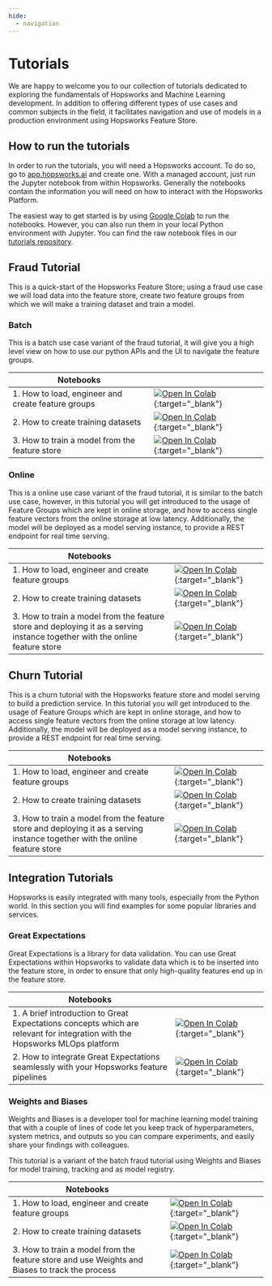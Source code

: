 ```yaml
---
hide:
  - navigation
---
```


# Tutorials

We are happy to welcome you to our collection of tutorials dedicated to exploring the fundamentals of Hopsworks and Machine Learning development. In addition to offering different types of use cases and common subjects in the field, it facilitates navigation and use of models in a production environment using Hopsworks Feature Store.

## How to run the tutorials

In order to run the tutorials, you will need a Hopsworks account. To do so, go to [app.hopsworks.ai](https://app.hopsworks.ai) and create one. With a managed account, just run the Jupyter notebook from within Hopsworks.
Generally the notebooks contain the information you will need on how to interact with the Hopsworks Platform.

The easiest way to get started is by using [Google Colab](https://colab.research.google.com/) to run the notebooks. However, you can also run them in your local Python environment with Jupyter.
You can find the raw notebook files in our [tutorials repository](https://github.com/logicalclocks/hopsworks-tutorials).

## Fraud Tutorial

This is a quick-start of the Hopsworks Feature Store; using a fraud use case we will load data into the feature store, create two feature groups from which we will make a training dataset and train a model.

### Batch
This is a batch use case variant of the fraud tutorial, it will give you a high level view on how to use our python APIs and the UI to navigate the feature groups.

| Notebooks   |                                      |
| ----------- | ------------------------------------ |
| 1. How to load, engineer and create feature groups | [![Open In Colab](https://colab.research.google.com/assets/colab-badge.svg)](https://colab.research.google.com/github/logicalclocks/hopsworks-tutorials/blob/master/batch-ai-systems/fraud_batch/1_fraud_batch_feature_pipeline.ipynb){:target="_blank"}        |
| 2. How to create training datasets                 | [![Open In Colab](https://colab.research.google.com/assets/colab-badge.svg)](https://colab.research.google.com/github/logicalclocks/hopsworks-tutorials/blob/master/batch-ai-systems/fraud_batch/2_fraud_batch_training_pipeline.ipynb){:target="_blank"} |
| 3. How to train a model from the feature store     | [![Open In Colab](https://colab.research.google.com/assets/colab-badge.svg)](https://colab.research.google.com/github/logicalclocks/hopsworks-tutorials/blob/master/batch-ai-systems/fraud_batch/3_fraud_batch_inference.ipynb){:target="_blank"}        |

### Online
This is a online use case variant of the fraud tutorial, it is similar to the batch use case, however, in this tutorial you will get introduced to the usage of Feature Groups which are kept in online storage, and how to access single feature vectors from the online storage
at low latency. Additionally, the model will be deployed as a model serving instance, to provide a REST endpoint for real time serving.

| Notebooks   |                                      |
| ----------- | ------------------------------------ |
| 1. How to load, engineer and create feature groups | [![Open In Colab](https://colab.research.google.com/assets/colab-badge.svg)](https://colab.research.google.com/github/logicalclocks/hopsworks-tutorials/blob/master/real-time-ai-systems/fraud_online/1_fraud_online_feature_pipeline.ipynb){:target="_blank"}        |
| 2. How to create training datasets                 | [![Open In Colab](https://colab.research.google.com/assets/colab-badge.svg)](https://colab.research.google.com/github/logicalclocks/hopsworks-tutorials/blob/master/real-time-ai-systems/fraud_online/2_fraud_online_training_pipeline.ipynb){:target="_blank"} |
| 3. How to train a model from the feature store and deploying it as a serving instance together with the online feature store | [![Open In Colab](https://colab.research.google.com/assets/colab-badge.svg)](https://colab.research.google.com/github/logicalclocks/hopsworks-tutorials/blob/master/real-time-ai-systems/fraud_online/3_fraud_online_inference_pipeline.ipynb){:target="_blank"}        |

## Churn Tutorial

This is a churn tutorial with the Hopsworks feature store and model serving to build a prediction service. In this tutorial you will get introduced to the usage of Feature Groups which are kept in online storage, and how to access single feature vectors from the online storage
at low latency. Additionally, the model will be deployed as a model serving instance, to provide a REST endpoint for real time serving.

| Notebooks   |                                      |
| ----------- | ------------------------------------ |
| 1. How to load, engineer and create feature groups | [![Open In Colab](https://colab.research.google.com/assets/colab-badge.svg)](https://colab.research.google.com/github/logicalclocks/hopsworks-tutorials/blob/master/batch-ai-systems/churn/1_churn_feature_pipeline.ipynb){:target="_blank"}        |
| 2. How to create training datasets                 | [![Open In Colab](https://colab.research.google.com/assets/colab-badge.svg)](https://colab.research.google.com/github/logicalclocks/hopsworks-tutorials/blob/master/batch-ai-systems/churn/2_churn_training_pipeline.ipynb){:target="_blank"} |
| 3. How to train a model from the feature store and deploying it as a serving instance together with the online feature store | [![Open In Colab](https://colab.research.google.com/assets/colab-badge.svg)](https://colab.research.google.com/github/logicalclocks/hopsworks-tutorials/blob/master/batch-ai-systems/churn/3_churn_batch_inference.ipynb){:target="_blank"}        |

## Integration Tutorials

Hopsworks is easily integrated with many tools, especially from the Python world. In this section you will find examples for some popular libraries and services.

### Great Expectations

Great Expectations is a library for data validation. You can use Great Expectations within Hopsworks to validate data which is to be inserted into the feature store, in order to ensure that only high-quality features end up in the feature store.

| Notebooks   |                                      |
| ----------- | ------------------------------------ |
| 1. A brief introduction to Great Expectations concepts which are relevant for integration with the Hopsworks MLOps platform | [![Open In Colab](https://colab.research.google.com/assets/colab-badge.svg)](https://colab.research.google.com/github/logicalclocks/hopsworks-tutorials/blob/master/integrations/great_expectations/Great_Expectations_Hopsworks_Concepts.ipynb){:target="_blank"} |
| 2. How to integrate Great Expectations seamlessly with your Hopsworks feature pipelines | [![Open In Colab](https://colab.research.google.com/assets/colab-badge.svg)](https://colab.research.google.com/github/logicalclocks/hopsworks-tutorials/blob/master/integrations/great_expectations/fraud_batch_data_validation.ipynb){:target="_blank"} |

### Weights and Biases

Weights and Biases is a developer tool for machine learning model training that with a couple of lines of code let you keep track of hyperparameters, system metrics, and outputs so you can compare experiments, and easily share your findings with colleagues.

This tutorial is a variant of the batch fraud tutorial using Weights and Biases for model training, tracking and as model registry.

| Notebooks   |                                      |
| ----------- | ------------------------------------ |
| 1. How to load, engineer and create feature groups | [![Open In Colab](https://colab.research.google.com/assets/colab-badge.svg)](https://colab.research.google.com/github/logicalclocks/hopsworks-tutorials/blob/master/integrations/wandb/1_feature_groups.ipynb){:target="_blank"}        |
| 2. How to create training datasets                 | [![Open In Colab](https://colab.research.google.com/assets/colab-badge.svg)](https://colab.research.google.com/github/logicalclocks/hopsworks-tutorials/blob/master/integrations/wandb/2_feature_view_creation.ipynb){:target="_blank"} |
| 3. How to train a model from the feature store and use Weights and Biases to track the process | [![Open In Colab](https://colab.research.google.com/assets/colab-badge.svg)](https://colab.research.google.com/github/logicalclocks/hopsworks-tutorials/blob/master/integrations/wandb/3_model_training.ipynb){:target="_blank"}        |

